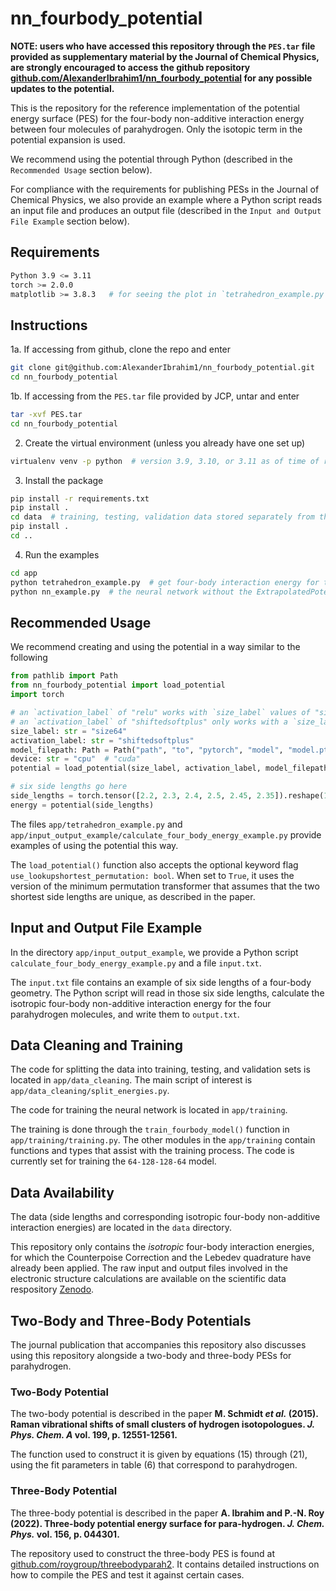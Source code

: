 # nn_fourbody_potential

**NOTE: users who have accessed this repository through the `PES.tar` file provided as supplementary material by the Journal of Chemical Physics, are strongly encouraged to access the github repository [github.com/AlexanderIbrahim1/nn_fourbody_potential](https://github.com/AlexanderIbrahim1/nn_fourbody_potential) for any possible updates to the potential.**

This is the repository for the reference implementation of the potential energy surface (PES) for the four-body non-additive interaction energy between four molecules of parahydrogen. Only the isotopic term in the potential expansion is used.

We recommend using the potential through Python (described in the `Recommended Usage` section below).

For compliance with the requirements for publishing PESs in the Journal of Chemical Physics, we also provide an example where a Python script reads an input file and produces an output file (described in the `Input and Output File Example` section below).


## Requirements
```bash
Python 3.9 <= 3.11
torch >= 2.0.0
matplotlib >= 3.8.3   # for seeing the plot in `tetrahedron_example.py`
```


## Instructions
1a. If accessing from github, clone the repo and enter
```bash
git clone git@github.com:AlexanderIbrahim1/nn_fourbody_potential.git
cd nn_fourbody_potential
```
1b. If accessing from the `PES.tar` file provided by JCP, untar and enter
```bash
tar -xvf PES.tar
cd nn_fourbody_potential
```

2. Create the virtual environment (unless you already have one set up)
```bash
virtualenv venv -p python  # version 3.9, 3.10, or 3.11 as of time of release
```

3. Install the package
```bash
pip install -r requirements.txt
pip install .
cd data  # training, testing, validation data stored separately from the source code
pip install .
cd ..
```

4. Run the examples
```bash
cd app
python tetrahedron_example.py  # get four-body interaction energy for the tetrahedron geometry
python nn_example.py  # the neural network without the ExtrapolatedPotential wrapper
```


## Recommended Usage
We recommend creating and using the potential in a way similar to the following
```py
from pathlib import Path
from nn_fourbody_potential import load_potential
import torch

# an `activation_label` of "relu" works with `size_label` values of "size8", "size16", "size32", or "size64"
# an `activation_label` of "shiftedsoftplus" only works with a `size_label` value of "size64"
size_label: str = "size64"
activation_label: str = "shiftedsoftplus"
model_filepath: Path = Path("path", "to", "pytorch", "model", "model.pth")
device: str = "cpu"  # "cuda"
potential = load_potential(size_label, activation_label, model_filepath, device=device)

# six side lengths go here
side_lengths = torch.tensor([2.2, 2.3, 2.4, 2.5, 2.45, 2.35]).reshape(1, 6).to(device)
energy = potential(side_lengths)
```

The files `app/tetrahedron_example.py` and `app/input_output_example/calculate_four_body_energy_example.py` provide examples of using the potential this way.

The `load_potential()` function also accepts the optional keyword flag `use_lookupshortest_permutation: bool`. When set to `True`, it uses the version of the minimum permutation transformer that assumes that the two shortest side lengths are unique, as described in the paper.


## Input and Output File Example
In the directory `app/input_output_example`, we provide a Python script `calculate_four_body_energy_example.py` and a file `input.txt`.

The `input.txt` file contains an example of six side lengths of a four-body geometry.
The Python script will read in those six side lengths, calculate the isotropic four-body non-additive interaction energy for the four parahydrogen molecules, and write them to `output.txt`.


## Data Cleaning and Training
The code for splitting the data into training, testing, and validation sets is located in `app/data_cleaning`. The main script of interest is `app/data_cleaning/split_energies.py`.

The code for training the neural network is located in `app/training`.

The training is done through the `train_fourbody_model()` function in `app/training/training.py`. The other modules in the `app/training` contain functions and types that assist with the training process. The code is currently set for training the `64-128-128-64` model.


## Data Availability
The data (side lengths and corresponding isotropic four-body non-additive interaction energies) are located in the `data` directory.

This repository only contains the *isotropic* four-body interaction energies, for which the Counterpoise Correction and the Lebedev quadrature have already been applied. The raw input and output files involved in the electronic structure calculations are available on the scientific data respository [Zenodo](https://zenodo.org/doi/10.5281/zenodo.11272855).


## Two-Body and Three-Body Potentials
The journal publication that accompanies this repository also discusses using this repository alongside a two-body and three-body PESs for parahydrogen.

### Two-Body Potential
The two-body potential is described in the paper **M. Schmidt *et al.* (2015). Raman vibrational shifts of small clusters of hydrogen isotopologues. *J. Phys. Chem. A* vol. 199, p. 12551-12561.**

The function used to construct it is given by equations (15) through (21), using the fit parameters in table (6) that correspond to parahydrogen.

### Three-Body Potential
The three-body potential is described in the paper **A. Ibrahim and P.-N. Roy (2022). Three-body potential energy surface for para-hydrogen. *J. Chem. Phys.* vol. 156, p. 044301.**

The repository used to construct the three-body PES is found at [github.com/roygroup/threebodyparah2](https://github.com/roygroup/threebodyparah2). It contains detailed instructions on how to compile the PES and test it against certain cases. 
